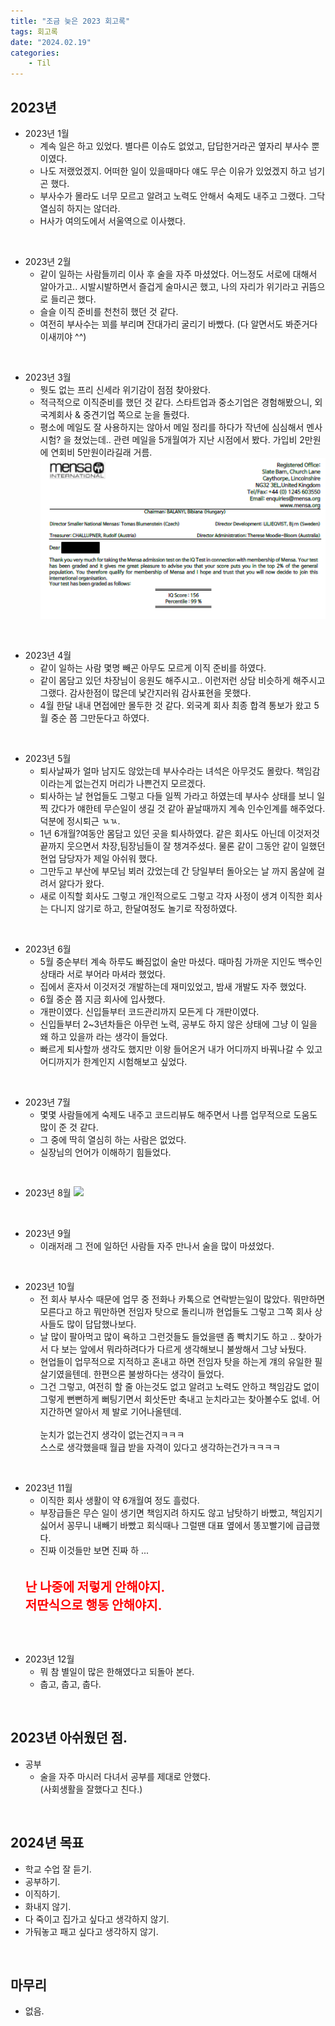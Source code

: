 ```yaml
---
title: "조금 늦은 2023 회고록"
tags: 회고록
date: "2024.02.19"
categories: 
    - Til
---
```


## 2023년
- 2023년 1월
    - 계속 일은 하고 있었다. 별다른 이슈도 없었고, 답답한거라곤 옆자리 부사수 뿐이였다.
    - 나도 저랬었겠지. 어떠한 일이 있을때마다 얘도 무슨 이유가 있었겠지 하고 넘기곤 했다.
    - 부사수가 몰라도 너무 모르고 알려고 노력도 안해서 숙제도 내주고 그랬다. 그닥 열심히 하지는 않더라.
    - H사가 여의도에서 서울역으로 이사했다.

<br>

- 2023년 2월
    - 같이 일하는 사람들끼리 이사 후 술을 자주 마셨었다. 어느정도 서로에 대해서 알아가고.. 시발시발하면서 즐겁게 술마시곤 했고, 나의 자리가 위기라고 귀뜸으로 들리곤 했다.
    - 슬슬 이직 준비를 천천히 했던 것 같다.
    - 여전히 부사수는 꾀를 부리며 잔대가리 굴리기 바빴다. (다 알면서도 봐준거다 이새끼야 ^^)

<br>

- 2023년 3월
    - 뭣도 없는 프리 신세라 위기감이 점점 찾아왔다.
    - 적극적으로 이직준비를 했던 것 같다. 스타트업과 중소기업은 경험해봤으니, 외국계회사 & 중견기업 쪽으로 눈을 돌렸다.
    - 평소에 메일도 잘 사용하지는 않아서 메일 정리를 하다가 작년에 심심해서 멘사 시험? 을 쳤었는데.. 관련 메일을 5개월여가 지난 시점에서 봤다. 가입비 2만원에 연회비 5만원이라길래 거름.
    ![](/assets/images/mensa.png)

<br>

- 2023년 4월
    - 같이 일하는 사람 몇명 빼곤 아무도 모르게 이직 준비를 하였다.
    - 같이 몸담고 있던 차장님이 응원도 해주시고.. 이런저런 상담 비슷하게 해주시고 그랬다. 감사한점이 많은데 낯간지러워 감사표현을 못했다.
    - 4월 한달 내내 면접에만 몰두한 것 같다. 외국계 회사 최종 합격 통보가 왔고 5월 중순 쯤 그만둔다고 하였다.

<br>

- 2023년 5월
    - 퇴사날짜가 얼마 남지도 않았는데 부사수라는 녀석은 아무것도 몰랐다. 책임감이라는게 없는건지 머리가 나쁜건지 모르겠다.
    - 퇴사하는 날 현업들도 그렇고 다들 일찍 가라고 하였는데 부사수 상태를 보니 일찍 갔다가 얘한테 무슨일이 생길 것 같아 끝날때까지 계속 인수인계를 해주었다. 덕분에 정시퇴근 ㄳㄳ.
    - 1년 6개월?여동안 몸담고 있던 곳을 퇴사하였다. 같은 회사도 아닌데 이것저것 끝까지 웃으면서 차장,팀장님들이 잘 챙겨주셨다. 물론 같이 그동안 같이 일했던 현업 담당자가 제일 아쉬워 했다.
    - 그만두고 부산에 부모님 뵈러 갔었는데 간 당일부터 돌아오는 날 까지 몸살에 걸려서 앓다가 왔다.
    - 새로 이직할 회사도 그렇고 개인적으로도 그렇고 각자 사정이 생겨 이직한 회사는 다니지 않기로 하고, 한달여정도 놀기로 작정하였다.

<br>

- 2023년 6월
    - 5월 중순부터 계속 하루도 빠짐없이 술만 마셨다. 때마침 가까운 지인도 백수인 상태라 서로 부어라 마셔라 했었다.
    - 집에서 혼자서 이것저것 개발하는데 재미있었고, 밤새 개발도 자주 했었다.
    - 6월 중순 쯤 지금 회사에 입사했다.
    - 개판이였다. 신입들부터 코드관리까지 모든게 다 개판이였다.
    - 신입들부터 2~3년차들은 아무런 노력, 공부도 하지 않은 상태에 그냥 이 일을 왜 하고 있을까 라는 생각이 들었다.
    - 빠르게 퇴사할까 생각도 했지만 이왕 들어온거 내가 어디까지 바꿔나갈 수 있고 어디까지가 한계인지 시험해보고 싶었다.

<br>

- 2023년 7월
    - 몇몇 사람들에게 숙제도 내주고 코드리뷰도 해주면서 나름 업무적으로 도움도 많이 준 것 같다.
    - 그 중에 딱히 열심히 하는 사람은 없었다.
    - 실장님의 언어가 이해하기 힘들었다.

<br>

- 2023년 8월
    ![](https://i.pinimg.com/564x/5a/fe/a3/5afea329e5e22fdbf154474ccf278780.jpg)

<br>

- 2023년 9월
    - 이래저래 그 전에 일하던 사람들 자주 만나서 술을 많이 마셨었다.

<br>

- 2023년 10월
    - 전 회사 부사수 때문에 업무 중 전화나 카톡으로 연락받는일이 많았다. 뭐만하면 모른다고 하고 뭐만하면 전임자 탓으로 돌리니까 현업들도 그렇고 그쪽 회사 상사들도 많이 답답했나보다.
    - 날 많이 팔아먹고 많이 욕하고 그런것들도 들었을땐 좀 빡치기도 하고 .. 찾아가서 다 보는 앞에서 뭐라하려다가 다르게 생각해보니 불쌍해서 그냥 놔뒀다. 
    - 현업들이 업무적으로 지적하고 혼내고 하면 전임자 탓을 하는게 걔의 유일한 필살기였을텐데. 한편으론 불쌍하다는 생각이 들었다. 
    - 그건 그렇고, 여전히 할 줄 아는것도 없고 알려고 노력도 안하고 책임감도 없이 그렇게 뻔뻔하게 뻐팅기면서 회삿돈만 축내고 눈치라고는 찾아볼수도 없네. 어지간하면 알아서 제 발로 기어나올텐데.<br><br> 눈치가 없는건지 생각이 없는건지ㅋㅋㅋ<br>스스로 생각했을때 월급 받을 자격이 있다고 생각하는건가ㅋㅋㅋㅋ

<br>

- 2023년 11월
    - 이직한 회사 생활이 약 6개월여 정도 흘렀다.
    - 부장급들은 무슨 일이 생기면 책임지려 하지도 않고 남탓하기 바빴고, 책임지기 싫어서 꽁무니 내빼기 바빴고 회식때나 그럴땐 대표 옆에서 똥꼬빨기에 급급했다.
    - 진짜 이것들만 보면 진짜 하 ...
    <br>
    <br>
    <strong style="font-size: 20px; color: red;">난 나중에 저렇게 안해야지. <br>저딴식으로 행동 안해야지.</strong>

<br>
<br>

- 2023년 12월
    - 뭐 참 별일이 많은 한해였다고 되돌아 본다.
    - 춥고, 춥고, 춥다.

<br>

## 2023년 아쉬웠던 점.
- 공부
    - 술을 자주 마시러 다녀서 공부를 제대로 안했다.<br>(사회생활을 잘했다고 친다.)

<br>

## 2024년 목표
- 학교 수업 잘 듣기.
- 공부하기.
- 이직하기.
- 화내지 않기.
- 다 죽이고 집가고 싶다고 생각하지 않기.
- 가둬놓고 패고 싶다고 생각하지 않기.

<br>

## 마무리
- 없음.